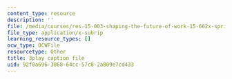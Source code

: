 ```yaml
---
content_type: resource
description: ''
file: /media/courses/res-15-003-shaping-the-future-of-work-15-662x-spring-2016/92f0a696386864cc57c82a809e7cd433_Hu-ZLesnxfc.srt
file_type: application/x-subrip
learning_resource_types: []
ocw_type: OCWFile
resourcetype: Other
title: 3play caption file
uid: 92f0a696-3868-64cc-57c8-2a809e7cd433
---
```

